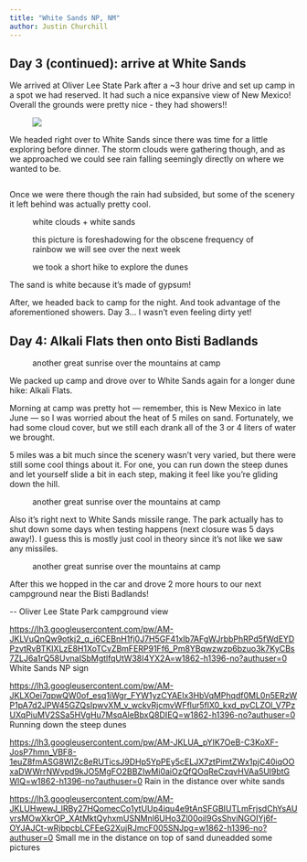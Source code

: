 ```yaml
---
title: "White Sands NP, NM"
author: Justin Churchill
---
```

## Day 3 (continued): arrive at White Sands

We arrived at Oliver Lee State Park after a ~3 hour drive and set up camp in a spot we had reserved. It had such a nice expansive view of New Mexico! Overall the grounds were pretty nice - they had showers!!

<figure>
    <img src="https://lh3.googleusercontent.com/pw/AM-JKLWUw9-xP7Vl9asw8IQQWuyVd_EVLYsg4GGSi-mbJqy-pvM4mbJr4C15f5sfK9RDjk9ivV0jW3tVFRfkH7R9hTX-Fx_uTDSMN8491IvqIuYwZSa5UKBByvOb3r3UVq2jkIEBK8G_I6qgQUDw3gps-XloTQ=w1862-h1396-no?authuser=0">
    <figcaption></figcaption>
</figure>

We headed right over to White Sands since there was time for a little exploring before dinner. The storm clouds were gathering though, and as we approached we could see rain falling seemingly directly on where we wanted to be.

<pic of storm cloud raining on white sands>
<figure>
    <img src="">
    <figcaption></figcaption>
</figure>

Once we were there though the rain had subsided, but some of the scenery it left behind was actually pretty cool.

<pic of white sands with puddle and car>
<figure>
    <img src="">
    <figcaption>white clouds + white sands</figcaption>
</figure>

<pic of white sands with rainbow>
<figure>
    <img src="">
    <figcaption>this picture is foreshadowing for the obscene frequency of rainbow we will see over the next week</figcaption>
</figure>

<pic of little me hiking white sands>
<figure>
    <img src="">
    <figcaption>we took a short hike to explore the dunes</figcaption>
</figure>


The sand is white because it’s made of gypsum!

After, we headed back to camp for the night. And took advantage of the aforementioned showers. Day 3… I wasn’t even feeling dirty yet!

## Day 4: Alkali Flats then onto Bisti Badlands

<pic of sunrise over mt>
<figure>
    <img src="">
    <figcaption>another great sunrise over the mountains at camp</figcaption>
</figure>

We packed up camp and drove over to White Sands again for a longer dune hike: Alkali Flats.

Morning at camp was pretty hot — remember, this is New Mexico in late June — so I was worried about the heat of 5 miles on sand. Fortunately, we had some cloud cover, but we still each drank all of the 3 or 4 liters of water we brought.

5 miles was a bit much since the scenery wasn’t very varied, but there were still some cool things about it. For one, you can run down the steep dunes and let yourself slide a bit in each step, making it feel like you’re gliding down the hill.

<pic of running down dunes>
<figure>
    <img src="">
    <figcaption>another great sunrise over the mountains at camp</figcaption>
</figure>

Also it’s right next to White Sands missile range. The park actually has to shut down some days when testing happens (next closure was 5 days away!). I guess this is mostly just cool in theory since it’s not like we saw any missiles.

<pic of danger area>
<figure>
    <img src="">
    <figcaption>another great sunrise over the mountains at camp</figcaption>
</figure>

After this we hopped in the car and drove 2 more hours to our next campground near the Bisti Badlands!

--
Oliver Lee State Park campground view

https://lh3.googleusercontent.com/pw/AM-JKLVuQnQw9otkj2_q_i6CEBnH1fj0J7H5GF41xIb7AFgWJrbbPhRPd5fWdEYDPzvtRvBTKIXLzE8H1XoTCvZBmFERP91Ff6_Pm8YBqwzwzp6bzuo3k7KyCBs7ZLJ6a1rQ58UvnaISbMgtlfqUtW38I4YX2A=w1862-h1396-no?authuser=0
White Sands NP sign

https://lh3.googleusercontent.com/pw/AM-JKLXOei7qpwQW0of_esq1iWgr_FYW1yzCYAElx3HbVqMPhqdf0ML0n5ERzWP1pA7d2JPW45GZQsIpwvXM_v_wckvRjcmvWFflur5flX0_kxd_pvCLZOl_V7PzUXqPiuMV2SSa5HVgHu7MsqAleBbxQ8DIEQ=w1862-h1396-no?authuser=0
Running down the steep dunes

https://lh3.googleusercontent.com/pw/AM-JKLUA_pYIK7OeB-C3KoXF-JosP7hmn_VBF8-1euZ8fmASG8WIZc8eRUTicsJ9DHp5YpPEy5cELJX7ztPimtZWx1pjC40iqOOxaDWWrrNWvpd9kJO5MgFO2BBZIwMi0aiOzQfQOqReCzqvHVAa5Ul9btGWlQ=w1862-h1396-no?authuser=0
Rain in the distance over white sands

https://lh3.googleusercontent.com/pw/AM-JKLUHwewJ_lRBy27HQomecCo1ytUUp4iqu4e9tAnSFGBIUTLmFrjsdChYsAUvrsMOwXkrOP_XAtMktQyhxmUSNMnl6UHo3Zl00oil9GsShviNGOIYj6f-OYJAJCt-wRjbpcbLCFEeG2XujRJmcF005SNJpg=w1862-h1396-no?authuser=0
Small me in the distance on top of sand duneadded some pictures

